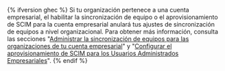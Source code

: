 {% ifversion ghec %}
Si tu organización pertenece a una cuenta empresarial, el habilitar la sincronización de equipo o el aprovisionamiento de SCIM para la cuenta empresarial anulará tus ajustes de sincronización de equipos a nivel organizacional. Para obtener más información, consulta las secciones "[Administrar la sincronización de equipos para las organizaciones de tu cuenta empresarial](/admin/authentication/managing-identity-and-access-for-your-enterprise/managing-team-synchronization-for-organizations-in-your-enterprise)" y "[Configurar el aprovisionamiento de SCIM para los Usuarios Administrados Empresariales](/github/setting-up-and-managing-your-enterprise/managing-your-enterprise-users-with-your-identity-provider/configuring-scim-provisioning-for-enterprise-managed-users)".
{% endif %}
